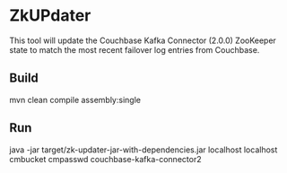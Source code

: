 # ZkUPdater

This tool will update the Couchbase Kafka Connector (2.0.0) ZooKeeper state to match the most recent failover log entries from Couchbase.

## Build

mvn clean compile assembly:single

## Run

java -jar target/zk-updater-jar-with-dependencies.jar localhost localhost cmbucket cmpasswd couchbase-kafka-connector2
